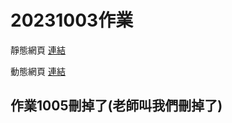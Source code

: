 # 20231003作業
靜態網頁
[連結](https://jing-tai-ye-mian.onrender.com)

動態網頁
[連結](https://dong-tai-ye-mian.onrender.com)

## 作業1005刪掉了(老師叫我們刪掉了)